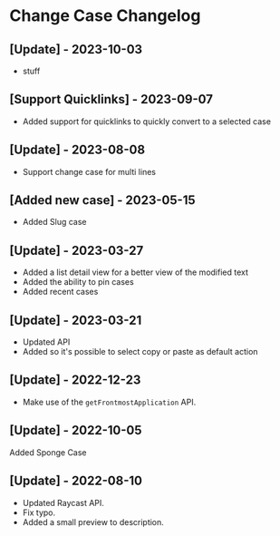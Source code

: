# Change Case Changelog

## [Update] - 2023-10-03
- stuff

## [Support Quicklinks] - 2023-09-07

- Added support for quicklinks to quickly convert to a selected case

## [Update] - 2023-08-08

- Support change case for multi lines

## [Added new case] - 2023-05-15

- Added Slug case

## [Update] - 2023-03-27

- Added a list detail view for a better view of the modified text
- Added the ability to pin cases
- Added recent cases

## [Update] - 2023-03-21

- Updated API
- Added so it's possible to select copy or paste as default action

## [Update] - 2022-12-23

- Make use of the `getFrontmostApplication` API.

## [Update] - 2022-10-05

Added Sponge Case

## [Update] - 2022-08-10

- Updated Raycast API.
- Fix typo.
- Added a small preview to description.
